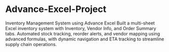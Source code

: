 # Advance-Excel-Project
Inventory Management System using Advance Excel
Built a multi-sheet Excel inventory system with Inventory, Vendor Info, and Order Summary
tabs. Automated stock tracking, reorder alerts, and vendor mapping using advanced formulas, with
dynamic navigation and ETA tracking to streamline supply chain operations.

